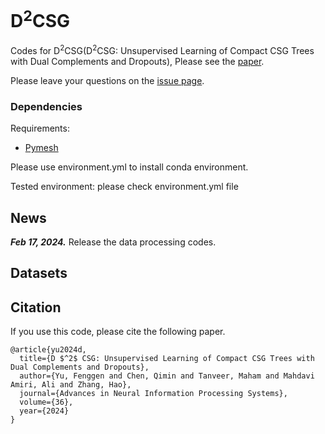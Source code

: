 # D<sup>2</sup>CSG
Codes for D<sup>2</sup>CSG(D<sup>2</sup>CSG: Unsupervised Learning of Compact CSG Trees with Dual Complements and Dropouts), Please see the [paper](https://openreview.net/pdf?id=tQYGjnxPOm).

Please leave your questions on the [issue page](https://github.com/FENGGENYU/D2CSG/issues).

### Dependencies

Requirements:
- [Pymesh](https://github.com/PyMesh/PyMesh/releases)

Please use environment.yml to install conda environment.

Tested environment: please check environment.yml file

## News
***Feb 17, 2024.*** Release the data processing codes.

## Datasets

## Citation
If you use this code, please cite the following paper.
```
@article{yu2024d,
  title={D $^2$ CSG: Unsupervised Learning of Compact CSG Trees with Dual Complements and Dropouts},
  author={Yu, Fenggen and Chen, Qimin and Tanveer, Maham and Mahdavi Amiri, Ali and Zhang, Hao},
  journal={Advances in Neural Information Processing Systems},
  volume={36},
  year={2024}
}
```